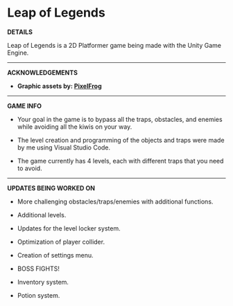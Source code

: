 # Leap of Legends

**DETAILS**

Leap of Legends is a 2D Platformer game being made with the Unity Game Engine.

---------------------------------------

**ACKNOWLEDGEMENTS**

- **Graphic assets by: [PixelFrog](https://pixelfrog-assets.itch.io/)**
 
---------------------------------------

**GAME INFO**

- Your goal in the game is to bypass all the traps, obstacles, and enemies while avoiding all the kiwis on your way.
 
- The level creation and programming of the objects and traps were made by me using Visual Studio Code.
 
- The game currently has 4 levels, each with different traps that you need to avoid.

--------------------------------------

**UPDATES BEING WORKED ON**

- More challenging obstacles/traps/enemies with additional functions.
 
- Additional levels.
 
- Updates for the level locker system.
 
- Optimization of player collider.
 
- Creation of settings menu.
 
- BOSS FIGHTS!
 
- Inventory system.
 
- Potion system.

